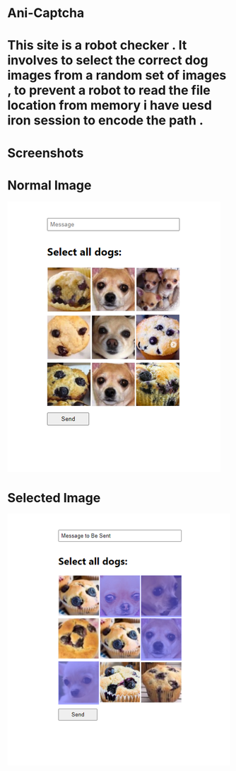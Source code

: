 # Ani-Captcha

# This site is a robot checker . It involves to select the correct dog images from a random set of images , to prevent a robot to read the file location from memory i have uesd iron session to encode the path . 

# Screenshots

# Normal Image
![Normal Image](image-1.png)

# Selected Image
![Selected Image](image.png)
